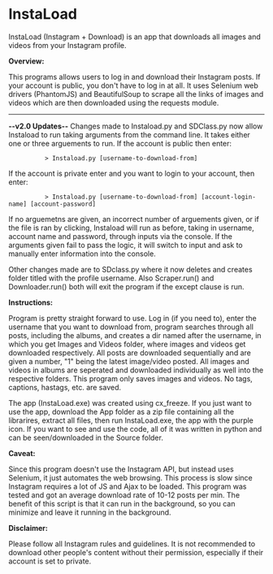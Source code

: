 # InstaLoad
InstaLoad (Instagram + Download) is an app that downloads all images and videos from your Instagram profile.

**Overview:** 

This programs allows users to log in and download their Instagram posts. If your account is public, you don't have to log in at all. It uses Selenium web drivers (PhantomJS) and BeautifulSoup to scrape all the links of images and videos which are then downloaded using the requests module.
_____

**--v2.0 Updates--**
Changes made to Instaload.py and SDClass.py now allow Instaload to run taking arguments from the command line. It takes either one or three arguements to run. If the account is public then enter:

              > Instaload.py [username-to-download-from]  

If the account is private enter and you want to login to your account, then enter: 

              > Instaload.py [username-to-download-from] [account-login-name] [account-password] 
              
If no arguemetns are given, an incorrect number of arguements given, or if the file is ran by clicking, Instaload will run as before, taking in username, account name and password, through inputs via the console. If the arguments given fail to pass the logic, it will switch to input and ask to manually enter information into the console.

Other changes made are to SDclass.py where it now deletes and creates folder titled with the profile username. Also Scraper.run() and Downloader.run() both will exit the program if the except clause is run.

**Instructions:**

Program is pretty straight forward to use. Log in (if you need to), enter the username that you want to download from, program searches through all posts, including the albums, and creates a dir named after the username, in which you get Images and Videos folder, where images and videos get downloaded respectively. All posts are downloaded sequentially and are given a number, "1" being the latest image/video posted. All images and videos in albums are seperated and downloaded individually as well into the respective folders.
This program only saves images and videos. No tags, captions, hastags, etc. are saved.

The app (InstaLoad.exe) was created using cx_freeze. If you just want to use the app, download the App folder as a zip file containing all the librarires, extract all files, then run InstaLoad.exe, the app with the purple icon. If you want to see and use the code, all of it was written in python and can be seen/downloaded in the Source folder.

**Caveat:**

Since this program doesn't use the Instagram API, but instead uses Selenium, it just automates the web browsing. This process is slow since Instagram requires a lot of JS and Ajax to be loaded. This program was tested and got an average download rate of 10-12 posts per min. The benefit of this script is that it can run in the background, so you can minimize and leave it running in the background.

**Disclaimer:**

Please follow all Instagram rules and guidelines. It is not recommended to download other people's content without their permission, especially if their account is set to private.

